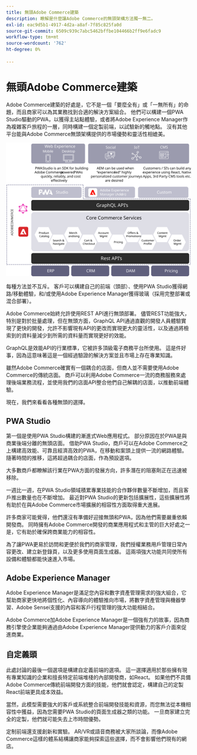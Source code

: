 ```yaml
---
title: 無頭Adobe Commerce建築
description: 瞭解是什麼讓Adobe Commerce的無頭架構方法獨一無二。
exl-id: eac9d5b1-4917-4d2a-a8af-7f85c825fa0d
source-git-commit: 6509c939c7abc5462bffbe104466b2ff9e6fadc9
workflow-type: tm+mt
source-wordcount: '762'
ht-degree: 0%

---
```


# 無頭Adobe Commerce建築

Adobe Commerce建築的好處是，它不是一個「要麼全有」或「一無所有」的命題，而且商家可以為其業務找到合適的解決方案組合。 他們可以構建一個PWA Studio驅動的PWA，以獲得主站點體驗，或者將Adobe Experience Manager作為複雜客戶旅程的一層，同時構建一個定製前端，以試驗新的觸地點。 沒有其他平台能與Adobe Commerce無頭架構提供的市場優勢和靈活性相媲美。

![示出無頭的Adobe Commerce店面體系結構的圖](../../../assets/playbooks/headless-storefront-architecture.svg)

每種方法並不互斥。 客戶可以構建自己的前端（頭部）、使用PWA Studio獲得網路/移動體驗，和/或使用Adobe Experience Manager獲得玻璃（採用完整部署或混合部署）。

Adobe Commerce始終允許使用REST API進行無頭部署。 儘管REST功能強大，特別是對於批量處理，但在無頭方面，GraphQL API通過直觀的開發人員體驗實現了更快的開發，允許不影響現有API的更改而實現更大的靈活性，以及通過將檢索到的資料量減少到所需的資料量而實現更好的效能。

GraphQL是效能API的行業標準，它被許多頂級電子商務平台所使用。 這是件好事，因為這意味著這是一個經過驗證的解決方案並且市場上存在專業知識。

雖然Adobe Commerce確實有一個耦合的店面，但商人並不需要使用Adobe Commerce的傳統店面。 商戶可以利用Adobe Commerce一流的商務服務來處理後端業務流程，並使用我們的店面API整合他們自己解耦的店面，以推動前端體驗。

現在，我們來看看各種無頭的選擇。

## PWA Studio

第一個是使用PWA Studio構建的漸進式Web應用程式。 部分原因在於PWA是與商業後端分離的無頭店面。 借助PWA Studio，商戶可以在Adobe Commerce之上構建高效能、可靠且經濟高效的PWA，在移動和案頭上提供一流的網路體驗。 隨著時間的推移，這將超過耦合的店面，作為預設選項。

大多數商戶都瞭解該行業在PWA方面的發展方向，許多潛在的阻塞劑正在迅速被移除。

一週比一週，在PWA Studio領域積累專業技能的合作夥伴數量不斷增加，而且客戶推出數量也在不斷增加。 最近對PWA Studio的更新包括擴展性，這些擴展性將有助於在與Adobe Commerce市場擴展的相容性方面取得重大進展。

許多商家可能覺得，他們還沒有準備好迎接無頭和PWA，因為他們需要嚴重依賴開發商。 同時擁有Adobe Commerce開發的商業應用程式和主管的巨大好處之一是，它有助於確保跨商業能力的相容性。

為了讓PWA更易於訪問和更便於我們的商家管理，我們授權業務用戶管理日常內容更改、建立新登錄頁，以及更多使用頁面生成器。 這兩項強大功能共同使所有設備和體驗都能快速進入市場。

## Adobe Experience Manager

Adobe Experience Manager是滿足您內容和數字資產管理需求的強大組合，它幫助商家更快地將個性化、內容導向的體驗推向市場，將數字資產管理與機器學習、Adobe Sensei支援的內容和客戶行程管理的強大功能相結合。

Adobe Commerce加Adobe Experience Manager是一個強有力的故事，因為商務引擎使企業能夠通過由Adobe Experience Manager提供動力的客戶介面來促進商業。

## 自定義頭

此處討論的最後一個選項是構建自定義前端的選項。 這一選擇適用於那些擁有現有專業知識的企業和擅長特定前端堆棧的內部開發商，如React。 如果他們不具備Adobe Commerce傳統前端開發方面的技能，他們就會認定，構建自己的定製React前端更具成本效益。

當然，此模型需要強大的客戶或系統整合前端開發技能和資源，而您無法從本機相容性中獲益，因為您需要PWA Studio的頁面生成器之類的功能。 一旦商家建立完全的定製，他們就可能失去上市時間優勢。

定制前端還支援創新和實驗。 AR/VR或語音商務被大家所談論，而像Adobe Commerce這樣的體系結構讓商家能夠探索這些選擇，而不會影響他們現有的網店。
